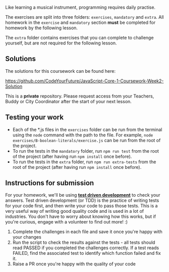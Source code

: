 Like learning a musical instrument, programming requires daily practise.

The exercises are split into three folders: `exercises`, `mandatory` and `extra`. All homework in the `exercise` and `mandatory` section **must** be completed for homework by the following lesson. 

The `extra` folder contains exercises that you can complete to challenge yourself, but are not required for the following lesson.

## Solutions

The solutions for this coursework can be found here:

https://github.com/CodeYourFuture/JavaScript-Core-1-Coursework-Week2-Solution

This is a **private** repository. Please request access from your Teachers, Buddy or City Coordinator after the start of your next lesson.

## Testing your work

- Each of the *.js files in the `exercises` folder can be run from the terminal using the `node` command with the path to the file. For example, `node exercises/B-boolean-literals/exercise.js` can be run from the root of the project.
- To run the tests in the `mandatory` folder, run `npm run test` from the root of the project (after having run `npm install` once before).
- To run the tests in the `extra` folder, run `npm run extra-tests` from the root of the project (after having run `npm install` once before).

## Instructions for submission

For your homework, we'll be using [**test driven development**](https://medium.com/@adityaalifnugraha/test-driven-development-tdd-in-a-nutshell-b9e05dfe8adb) to check your answers. Test driven development (or TDD) is the practice of writing tests for your code first, and then write your code to pass those tests. This is a very useful way of writing good quality code and is used in a lot of industries. You don't have to worry about knowing how this works, but if you're curious, engage with a volunteer to find out more! :)

1. Complete the challenges in each file and save it once you're happy with your changes
2. Run the script to check the results against the tests - all tests should read PASSED if you completed the challenges correctly. If a test reads FAILED, find the associated test to identify which function failed and fix it.
3. Raise a PR once you're happy with the quality of your code
